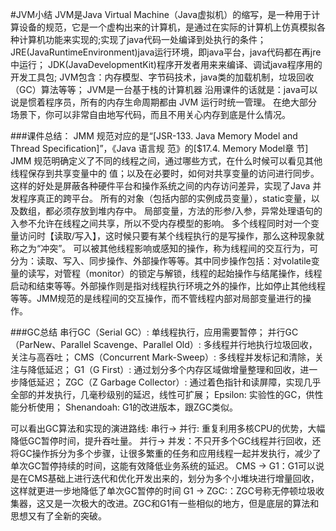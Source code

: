 #JVM小结
JVM是Java Virtual Machine（Java虚拟机）的缩写，是一种用于计算设备的规范，它是一个虚构出来的计算机，是通过在实际的计算机上仿真模拟各种计算机功能来实现的;实现了java代码一处编译到处执行的条件；
JRE(JavaRuntimeEnvironment)java运行环境，即java平台，java代码都在再jre中运行；
JDK(JavaDevelopmentKit)程序开发者用来来编译、调试java程序用的开发工具包;
JVM包含：内存模型、字节码技术，java类的加载机制，垃圾回收（GC）算法等等；
JVM是一台基于栈的计算机器
沿用课件的话就是：java可以说是惯着程序员，所有的内存生命周期都由 JVM 运行时统一管理。 在绝大部分场景下，你可以非常自由地写代码，而且不用关心内存到底是什么情况。

###课件总结：
JMM 规范对应的是“[JSR-133. Java Memory Model and Thread 
Specification]”，《Java 语言规
范》的[$17.4. Memory Model章
节]
JMM 规范明确定义了不同的线程之间，通过哪些方式，在什么时候可以看见其他线程保存到共享变量中的
值；以及在必要时，如何对共享变量的访问进行同步。这样的好处是屏蔽各种硬件平台和操作系统之间的内存访问差异，实现了Java 并发程序真正的跨平台。
所有的对象（包括内部的实例成员变量），static变量，以及数组，都必须存放到堆内存中。
局部变量，方法的形参/入参，异常处理语句的入参不允许在线程之间共享，所以不受内存模型的影响。
多个线程同时对一个变量访问时【读取/写入】，这时候只要有某个线程执行的是写操作，那么这种现象就称之为“冲突”。
可以被其他线程影响或感知的操作，称为线程间的交互行为，可分为：读取、写入、同步操作、外部操作等等。其中同步操作包括：对volatile变量的读写，对管程（monitor）的锁定与解锁，线程的起始操作与结尾操作，线程启动和结束等等。外部操作则是指对线程执行环境之外的操作，比如停止其他线程等等。JMM规范的是线程间的交互操作，而不管线程内部对局部变量进行的操作。

###GC总结
串行GC（Serial GC）: 单线程执行，应用需要暂停；
并行GC（ParNew、Parallel Scavenge、Parallel Old）: 多线程并行地执行垃圾回收，关注与高吞吐；
CMS（Concurrent Mark-Sweep）: 多线程并发标记和清除，关注与降低延迟；
G1（G First）: 通过划分多个内存区域做增量整理和回收，进一步降低延迟；
ZGC（Z Garbage Collector）: 通过着色指针和读屏障，实现几乎全部的并发执行，几毫秒级别的延迟，线性可扩展；
Epsilon: 实验性的GC，供性能分析使用；
Shenandoah: G1的改进版本，跟ZGC类似。

可以看出GC算法和实现的演进路线:
串行-> 并行: 重复利用多核CPU的优势，大幅降低GC暂停时间，提升吞吐量。
并行-> 并发：不只开多个GC线程并行回收，还将GC操作拆分为多个步骤，让很多繁重的任务和应用线程一起并发执行，减少了单次GC暂停持续的时间，这能有效降低业务系统的延迟。
CMS -> G1：G1可以说是在CMS基础上进行迭代和优化开发出来的，划分为多个小堆块进行增量回收，这样就更进一步地降低了单次GC暂停的时间
G1 -> ZGC:：ZGC号称无停顿垃圾收集器，这又是一次极大的改进。ZGC和G1有一些相似的地方，但是底层的算法和思想又有了全新的突破。